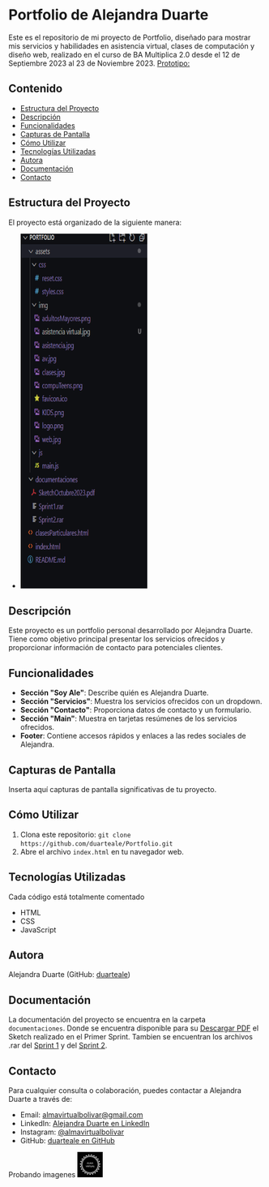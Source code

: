 # Portfolio de Alejandra Duarte

Este es el repositorio de mi proyecto de Portfolio, diseñado para mostrar mis servicios y habilidades en asistencia virtual, clases de computación y diseño web, realizado en el curso de BA Multiplica 2.0 desde el 12 de Septiembre 2023 al 23 de Noviembre 2023.
[Prototipo:]( https://www.figma.com/file/nCAVYwuiSiMVAIy7Hc6UCp/Mi-primer-sitio-BAM?type=design&node-id=0%3A1&mode=design&t=epfeVNY9xUptP7RV-1)



## Contenido

- [Estructura del Proyecto](#estructura-del-proyecto)
- [Descripción](#descripción)
- [Funcionalidades](#funcionalidades)
- [Capturas de Pantalla](#capturas-de-pantalla)
- [Cómo Utilizar](#cómo-utilizar)
- [Tecnologías Utilizadas](#tecnologías-utilizadas)
- [Autora](#autora)
- [Documentación](#documentación)
- [Contacto](#contacto)

## Estructura del Proyecto

El proyecto está organizado de la siguiente manera:
- <img src="./assets/img/estructura.PNG" alt="Estructura" width="250" height="700">

## Descripción

Este proyecto es un portfolio personal desarrollado por Alejandra Duarte. Tiene como objetivo principal presentar los servicios ofrecidos y proporcionar información de contacto para potenciales clientes.

## Funcionalidades

- **Sección "Soy Ale"**: Describe quién es Alejandra Duarte.
- **Sección "Servicios"**: Muestra los servicios ofrecidos con un dropdown.
- **Sección "Contacto"**: Proporciona datos de contacto y un formulario.
- **Sección "Main"**: Muestra en tarjetas resúmenes de los servicios ofrecidos.
- **Footer**: Contiene accesos rápidos y enlaces a las redes sociales de Alejandra.

## Capturas de Pantalla

Inserta aquí capturas de pantalla significativas de tu proyecto.

## Cómo Utilizar

1. Clona este repositorio: `git clone https://github.com/duarteale/Portfolio.git`
2. Abre el archivo `index.html` en tu navegador web.

## Tecnologías Utilizadas
Cada código está totalmente comentado

- HTML
- CSS
- JavaScript

## Autora

Alejandra Duarte (GitHub: [duarteale](https://github.com/duarteale))

## Documentación

La documentación del proyecto se encuentra en la carpeta `documentaciones`.
Donde se encuentra disponible para su [Descargar PDF](./documentaciones/SketchOctubre2023.pdf) el Sketch realizado en el Primer Sprint.
Tambien se encuentran los archivos .rar del [Sprint 1](./documentaciones/Sprint1.rar)  y del [Sprint 2](./documentaciones/Sprint2.rar).

## Contacto

Para cualquier consulta o colaboración, puedes contactar a Alejandra Duarte a través de:

- Email: [almavirtualbolivar@gmail.com](mailto:almavirtualbolivar@gmail.com)
- LinkedIn: [Alejandra Duarte en LinkedIn](https://www.linkedin.com/in/duarteale)
- Instagram: [@almavirtualbolivar](https://www.instagram.com/almavirtualbolivar)
- GitHub: [duarteale en GitHub](https://github.com/duarteale)


Probando imagenes
<img src="./assets/img/logo.png" alt="Logo de Alma Virtual" width="50" height="50">